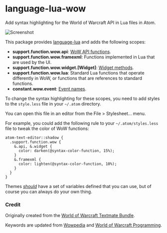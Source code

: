 # language-lua-wow

Add syntax highlighting for the World of Warcraft API in Lua files in Atom.

![Screenshot](https://raw.githubusercontent.com/nebularg/language-lua-wow/master/screenshot.png)

This package provides [language-lua](https://atom.io/packages/language-lua) and adds the following scopes:
- **support.function.wow.api**: [WoW API functions](http://wow.gamepedia.com/World_of_Warcraft_API).
- **support.function.wow.framexml**: Functions implemented in Lua that are used by the UI.
- **support.function.wow.widget.[Widget]**: [Widget methods](http://wow.gamepedia.com/Widget_API).
- **support.function.wow.lua**: Standard Lua functions that operate differently in WoW, or functions that are references to standard functions.
- **constant.wow.event**: [Event names](http://wow.gamepedia.com/Events).


To change the syntax highlighting for these scopes, you need to add styles to the `style.less` file in your `~/.atom` directory.

You can open this file in an editor from the File > Stylesheet... menu.

For example, you could add the following rule to your `~/.atom/styles.less` file to tweak the color of WoW functions:
```less
atom-text-editor::shadow {
  .support.function.wow {
    &.api, &.widget {
      color: darken(@syntax-color-function, 15%);
    }
    &.framexml {
      color: lighten(@syntax-color-function, 10%);
    }
  }
}
```

Themes [_should_](https://github.com/atom/one-dark-syntax/blob/master/styles/syntax-variables.less) have a set of variables defined that you can use, but of course you can always do your own thing.

### Credit

Originally created from the [World of Warcraft Textmate Bundle](http://www.wowace.com/addons/wow-textmate/).

Keywords are updated from [Wowpedia](http://wow.gamepedia.com/) and [World of Warcraft Programming](http://wowprogramming.com/docs).
